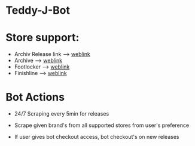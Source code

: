 # Teddy-J-Bot

# Store support:

- Archiv Release link --> [weblink](https://blog.archivestore.co.za/release-calendar/)
- Archive --> [weblink](https://www.archivestore.co.za/home)
- Footlocker --> [weblink](https://www.footlocker.com/)
- Finishline --> [weblink](https://www.finishline.com/)

# Bot Actions

- 24/7 Scraping every 5min for releases

- Scrape given brand's from all supported stores from user's preference

- If user gives bot checkout access, bot checkout's on new releases
